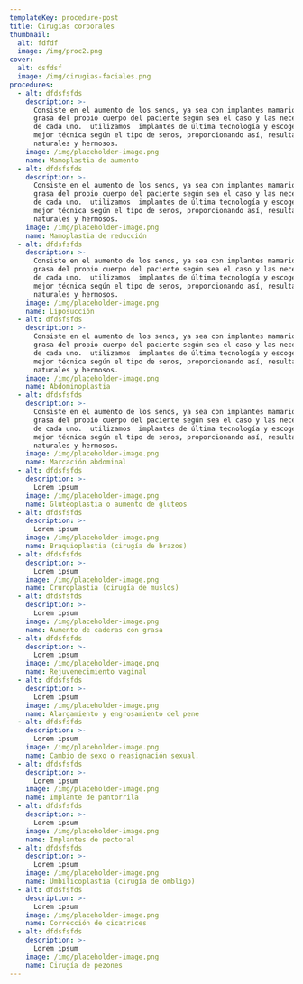 ```yaml
---
templateKey: procedure-post
title: Cirugías corporales
thumbnail:
  alt: fdfdf
  image: /img/proc2.png
cover:
  alt: dsfdsf
  image: /img/cirugias-faciales.png
procedures:
  - alt: dfdsfsfds
    description: >-
      Consiste en el aumento de los senos, ya sea con implantes mamarios o con
      grasa del propio cuerpo del paciente según sea el caso y las necesidades
      de cada uno.  utilizamos  implantes de última tecnología y escogemos la
      mejor técnica según el tipo de senos, proporcionando así, resultados
      naturales y hermosos.
    image: /img/placeholder-image.png
    name: Mamoplastia de aumento
  - alt: dfdsfsfds
    description: >-
      Consiste en el aumento de los senos, ya sea con implantes mamarios o con
      grasa del propio cuerpo del paciente según sea el caso y las necesidades
      de cada uno.  utilizamos  implantes de última tecnología y escogemos la
      mejor técnica según el tipo de senos, proporcionando así, resultados
      naturales y hermosos.
    image: /img/placeholder-image.png
    name: Mamoplastia de reducción
  - alt: dfdsfsfds
    description: >-
      Consiste en el aumento de los senos, ya sea con implantes mamarios o con
      grasa del propio cuerpo del paciente según sea el caso y las necesidades
      de cada uno.  utilizamos  implantes de última tecnología y escogemos la
      mejor técnica según el tipo de senos, proporcionando así, resultados
      naturales y hermosos.
    image: /img/placeholder-image.png
    name: Liposucción
  - alt: dfdsfsfds
    description: >-
      Consiste en el aumento de los senos, ya sea con implantes mamarios o con
      grasa del propio cuerpo del paciente según sea el caso y las necesidades
      de cada uno.  utilizamos  implantes de última tecnología y escogemos la
      mejor técnica según el tipo de senos, proporcionando así, resultados
      naturales y hermosos.
    image: /img/placeholder-image.png
    name: Abdominoplastia
  - alt: dfdsfsfds
    description: >-
      Consiste en el aumento de los senos, ya sea con implantes mamarios o con
      grasa del propio cuerpo del paciente según sea el caso y las necesidades
      de cada uno.  utilizamos  implantes de última tecnología y escogemos la
      mejor técnica según el tipo de senos, proporcionando así, resultados
      naturales y hermosos.
    image: /img/placeholder-image.png
    name: Marcación abdominal
  - alt: dfdsfsfds
    description: >-
      Lorem ipsum
    image: /img/placeholder-image.png
    name: Gluteoplastia o aumento de gluteos
  - alt: dfdsfsfds
    description: >-
      Lorem ipsum
    image: /img/placeholder-image.png
    name: Braquioplastia (cirugía de brazos)
  - alt: dfdsfsfds
    description: >-
      Lorem ipsum
    image: /img/placeholder-image.png
    name: Cruroplastia (cirugía de muslos)
  - alt: dfdsfsfds
    description: >-
      Lorem ipsum
    image: /img/placeholder-image.png
    name: Aumento de caderas con grasa
  - alt: dfdsfsfds
    description: >-
      Lorem ipsum
    image: /img/placeholder-image.png
    name: Rejuvenecimiento vaginal
  - alt: dfdsfsfds
    description: >-
      Lorem ipsum
    image: /img/placeholder-image.png
    name: Alargamiento y engrosamiento del pene
  - alt: dfdsfsfds
    description: >-
      Lorem ipsum
    image: /img/placeholder-image.png
    name: Cambio de sexo o reasignación sexual.
  - alt: dfdsfsfds
    description: >-
      Lorem ipsum
    image: /img/placeholder-image.png
    name: Implante de pantorrila
  - alt: dfdsfsfds
    description: >-
      Lorem ipsum
    image: /img/placeholder-image.png
    name: Implantes de pectoral
  - alt: dfdsfsfds
    description: >-
      Lorem ipsum
    image: /img/placeholder-image.png
    name: Umbilicoplastia (cirugía de ombligo)
  - alt: dfdsfsfds
    description: >-
      Lorem ipsum
    image: /img/placeholder-image.png
    name: Corrección de cicatrices
  - alt: dfdsfsfds
    description: >-
      Lorem ipsum
    image: /img/placeholder-image.png
    name: Cirugía de pezones
---
```


